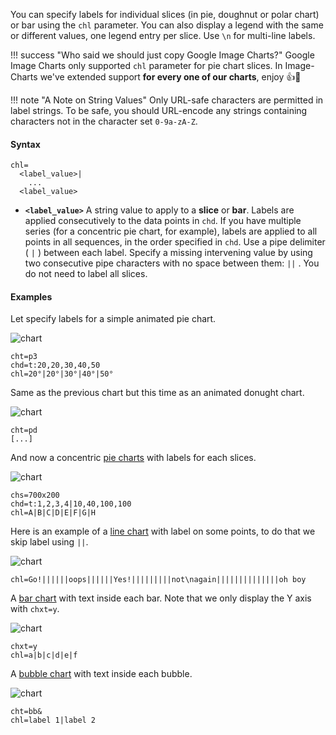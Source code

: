 You can specify labels for individual slices (in pie, doughnut or polar chart) or bar using the `chl` parameter. You can also display a legend with the same or different values, one legend entry per slice. Use `\n` for multi-line labels.

!!! success "Who said we should just copy Google Image Charts?"
    Google Image Charts only supported `chl` parameter for pie chart slices.
    In Image-Charts we've extended support **for every one of our charts**, enjoy :+1::rocket:

!!! note "A Note on String Values"
    Only URL-safe characters are permitted in label strings. To be safe, you should URL-encode any strings containing characters not in the character set `0-9a-zA-Z`.

#### Syntax

```
chl=
  <label_value>|
    ...
  <label_value>
```

- **`<label_value>`** A string value to apply to a **slice** or **bar**. Labels are applied consecutively to the data points in `chd`. If you have multiple series (for a concentric pie chart, for example), labels are applied to all points in all sequences, in the order specified in `chd`. Use a pipe delimiter ( `|` ) between each label. Specify a missing intervening value by using two consecutive pipe characters with no space between them: `||` . You do not need to label all slices.

#### Examples

Let specify labels for a simple animated pie chart.

![chart](https://image-charts.com/chart?cht=p3&chs=700x200&chd=t:20,20,30,40,50&chl=20°|20°|30°|40°|50°&chan)

```
cht=p3
chd=t:20,20,30,40,50
chl=20°|20°|30°|40°|50°
```

Same as the previous chart but this time as an animated donught chart.

![chart](https://image-charts.com/chart?cht=pd&chs=700x200&chd=t:20,20,30,40,50&chl=20°|20°|30°|40°|50°&chan)

```
cht=pd
[...]
```

And now a concentric [pie charts](/pie-charts) with labels for each slices.

![chart](https://image-charts.com/chart?cht=pc&chs=700x200&chd=t:1,2,3,4|10,40,100,100&chl=A|B|C|D|E|F|G|H)


```
chs=700x200
chd=t:1,2,3,4|10,40,100,100
chl=A|B|C|D|E|F|G|H
```

Here is an example of a [line chart](/line-charts) with label on some points, to do that we skip label using `||`.

![chart](https://image-charts.com/chart?cht=ls&chd=s:theresadifferencebetweenknowingthepathandwalkingthepath&chs=700x200&chf=b0,lg,90,03a9f4,0,3f51b5,1&chl=Go!||||||oops||||||Yes!|||||||||not\nagain||||||||||||||oh%20boy)

```
chl=Go!||||||oops||||||Yes!|||||||||not\nagain||||||||||||||oh boy
```

A [bar chart](/bar-charts) with text inside each bar. Note that we only display the Y axis with `chxt=y`.

![chart](https://image-charts.com/chart?cht=bvg&chd=t:50,30,10,60,65,90&chf=b0,lg,90,03a9f47C,0,3f51b57C,1&chls=2.0,0.0,0.0&chxt=y&chs=700x200&chg=20,50&chl=a|b|c|d|e|f)

```
chxt=y
chl=a|b|c|d|e|f
```

A [bubble chart](/bubble-charts) with text inside each bubble.

![chart](https://image-charts.com/chart?cht=bb&chd=t:10,10,30,_,30,40,35&chf=b0,lg,90,03a9f47C,0,3f51b57C,1&chls=2.0,0.0,0.0&chxt=y,x&chs=700x300&chg=20,50&chl=label%201|label%202&chma=0,50,50)

```
cht=bb&
chl=label 1|label 2
```
